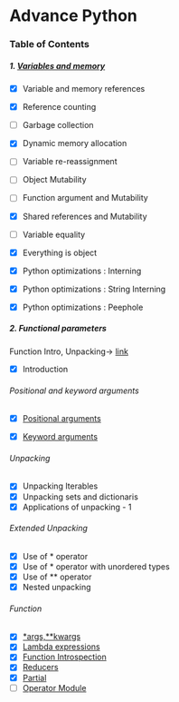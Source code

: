 # Advance Python

### Table of Contents

##### 1. [Variables and memory](https://github.com/amit9838/Python-Advance/blob/master/Variables_Memory/variables_memory.ipynb)

- [x] Variable and memory references
- [x] Reference counting
- [ ] Garbage collection
- [x] Dynamic memory allocation
- [ ] Variable re-reassignment
- [ ] Object Mutability
- [ ] Function argument and Mutability
- [x] Shared references and Mutability
- [ ] Variable equality
- [x] Everything is object
- [x] Python optimizations : Interning
- [x] Python optimizations : String Interning
- [x] Python optimizations : Peephole



##### 2. Functional parameters
Function Intro,
Unpacking->
[link](https://github.com/amit9838/Python-Advance/blob/master/Functions/functional_parameters.ipynb)

- [x] Introduction

###### Positional and keyword arguments
- [x] [Positional arguments](https://github.com/amit9838/Python-Advance/blob/master/Functions/args.ipynb)
- [x] [Keyword arguments](https://github.com/amit9838/Python-Advance/blob/master/Functions/kwargs.ipynb)


###### Unpacking
- [x] Unpacking Iterables
- [x] Unpacking sets and dictionaris
- [x] Applications of unpacking - 1

###### Extended Unpacking
- [x] Use of  * operator
- [x] Use of  * operator with unordered types
- [x] Use of  ** operator
- [x] Nested unpacking

###### Function
- [x] [*args,**kwargs](https://github.com/amit9838/Python-Advance/blob/master/Functions/functional_parameters.ipynb)
- [x] [Lambda expressions](https://github.com/amit9838/Python-Advance/blob/master/Functions/lambda_functions.ipynb)
- [x] [Function Introspection](https://github.com/amit9838/Python-Advance/blob/master/Functions/function_introspection.ipynb)
- [x] [Reducers](https://github.com/amit9838/Python-Advance/blob/master/Functions/reduce.ipynb)
- [x] [Partial](https://github.com/amit9838/Python-Advance/blob/master/Functions/partials.ipynb)
- [ ] [Operator Module]()